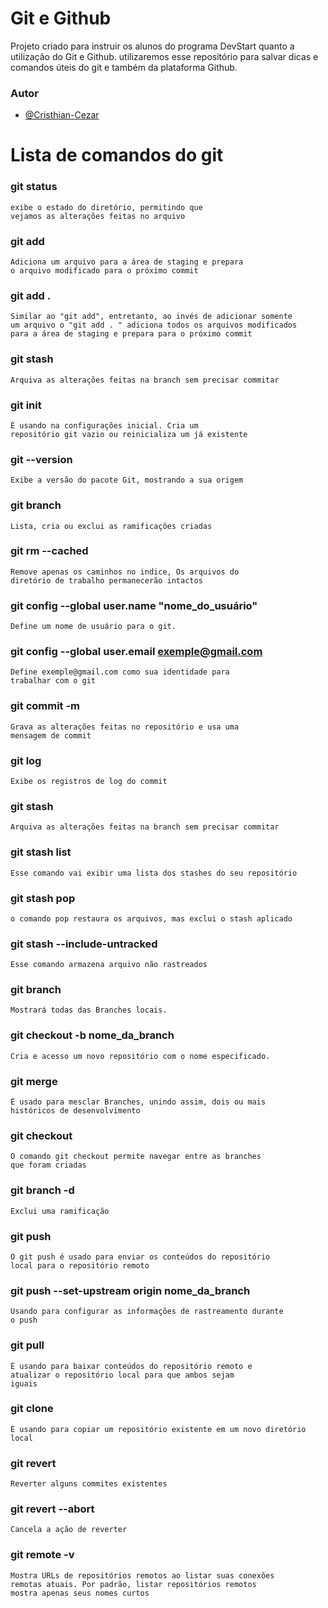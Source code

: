 
# Git e Github

Projeto criado para instruir os alunos do programa DevStart quanto a utilização do Git e Github. utilizaremos esse repositório para salvar dicas e comandos úteis do git e também da plataforma Github.


### Autor
- [@Cristhian-Cezar](https://www.github.com/Cristhian-Cezar)



#
# Lista de comandos do git 

### git status

```
exibe o estado do diretório, permitindo que 
vejamos as alterações feitas no arquivo
```


### git add

```
Adiciona um arquivo para a área de staging e prepara
o arquivo modificado para o próximo commit

```

### git add . 

```
Similar ao "git add", entretanto, ao invés de adicionar somente 
um arquivo o "git add . " adiciona todos os arquivos modificados
para a área de staging e prepara para o próximo commit
```

### git stash

```
Arquiva as alterações feitas na branch sem precisar commitar

```

### git init

```
É usando na configurações inicial. Cria um
repositório git vazio ou reinicializa um já existente
```

### git --version

```
Exibe a versão do pacote Git, mostrando a sua origem
```

### git branch

```
Lista, cria ou exclui as ramificações criadas
```

### git rm --cached

```
Remove apenas os caminhos no indice, Os arquivos do
diretório de trabalho permanecerão intactos
```

### git config --global user.name "nome_do_usuário"

```
Define um nome de usuário para o git.
```

### git config --global user.email exemple@gmail.com

```
Define exemple@gmail.com como sua identidade para 
trabalhar com o git
```

### git commit -m 

```
Grava as alterações feitas no repositório e usa uma 
mensagem de commit
```

### git log

```
Exibe os registros de log do commit
```

### git stash

```
Arquiva as alterações feitas na branch sem precisar commitar

```

### git stash list

```
Esse comando vai exibir uma lista dos stashes do seu repositório
```

### git stash pop 

```
o comando pop restaura os arquivos, mas exclui o stash aplicado
```

### git stash --include-untracked

```
Esse comando armazena arquivo não rastreados
```

### git branch 

```
Mostrará todas das Branches locais. 
```

### git checkout -b nome_da_branch

```
Cria e acesso um novo repositório com o nome especificado.
```

### git merge

```
É usado para mesclar Branches, unindo assim, dois ou mais 
históricos de desenvolvimento
```

### git checkout

```
O comando git checkout permite navegar entre as branches
que foram criadas
```

### git branch -d

```
Exclui uma ramificação
```

### git push 

```
O git push é usado para enviar os conteúdos do repositório
local para o repositório remoto
```

### git push --set-upstream origin nome_da_branch

```
Usando para configurar as informações de rastreamento durante 
o push
```

### git pull

```
É usando para baixar conteúdos do repositório remoto e 
atualizar o repositório local para que ambos sejam
iguais
```

### git clone

```
É usando para copiar um repositório existente em um novo diretório
local
```

### git revert

```
Reverter alguns commites existentes
```

### git revert --abort

```
Cancela a ação de reverter
```

### git remote -v

```
Mostra URLs de repositórios remotos ao listar suas conexões
remotas atuais. Por padrão, listar repositórios remotos
mostra apenas seus nomes curtos
```

